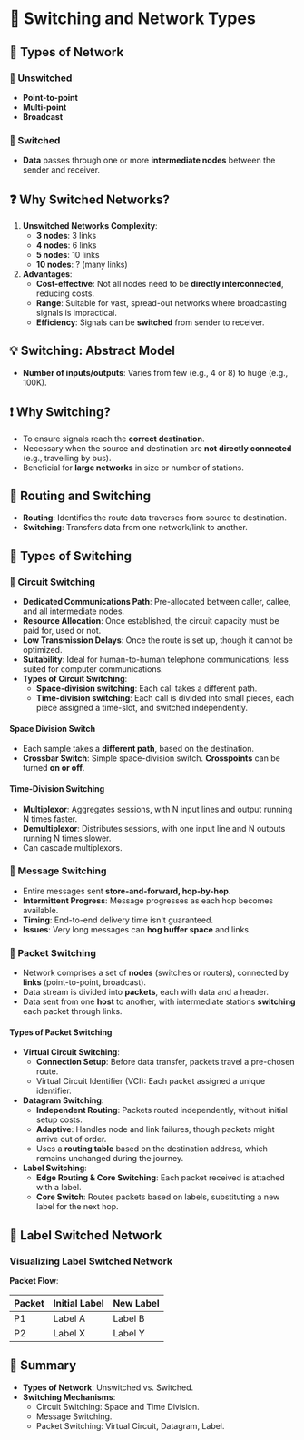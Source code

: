 # 📡 Switching and Network Types

## 🔄 Types of Network

### 🔹 Unswitched

- **Point-to-point**
- **Multi-point**
- **Broadcast**

### 🔹 Switched

- **Data** passes through one or more **intermediate nodes** between the sender and receiver.

## ❓ Why Switched Networks?

1. **Unswitched Networks Complexity**:
   - **3 nodes**: 3 links
   - **4 nodes**: 6 links
   - **5 nodes**: 10 links
   - **10 nodes**: ? (many links)
2. **Advantages**:
   - **Cost-effective**: Not all nodes need to be **directly interconnected**, reducing costs.
   - **Range**: Suitable for vast, spread-out networks where broadcasting signals is impractical.
   - **Efficiency**: Signals can be **switched** from sender to receiver.

## 💡 Switching: Abstract Model

- **Number of inputs/outputs**: Varies from few (e.g., 4 or 8) to huge (e.g., 100K).

## ❗ Why Switching?

- To ensure signals reach the **correct destination**.
- Necessary when the source and destination are **not directly connected** (e.g., travelling by bus).
- Beneficial for **large networks** in size or number of stations.

## 🔀 Routing and Switching

- **Routing**: Identifies the route data traverses from source to destination.
- **Switching**: Transfers data from one network/link to another.

## 🔹 Types of Switching

### 🔸 Circuit Switching

- **Dedicated Communications Path**: Pre-allocated between caller, callee, and all intermediate nodes.
- **Resource Allocation**: Once established, the circuit capacity must be paid for, used or not.
- **Low Transmission Delays**: Once the route is set up, though it cannot be optimized.
- **Suitability**: Ideal for human-to-human telephone communications; less suited for computer communications.
- **Types of Circuit Switching**:
  - **Space-division switching**: Each call takes a different path.
  - **Time-division switching**: Each call is divided into small pieces, each piece assigned a time-slot, and switched independently.

#### Space Division Switch

- Each sample takes a **different path**, based on the destination.
- **Crossbar Switch**: Simple space-division switch. **Crosspoints** can be turned **on or off**.

#### Time-Division Switching

- **Multiplexor**: Aggregates sessions, with N input lines and output running N times faster.
- **Demultiplexor**: Distributes sessions, with one input line and N outputs running N times slower.
- Can cascade multiplexors.

### 🔸 Message Switching

- Entire messages sent **store-and-forward, hop-by-hop**.
- **Intermittent Progress**: Message progresses as each hop becomes available.
- **Timing**: End-to-end delivery time isn't guaranteed.
- **Issues**: Very long messages can **hog buffer space** and links.

### 🔸 Packet Switching

- Network comprises a set of **nodes** (switches or routers), connected by **links** (point-to-point, broadcast).
- Data stream is divided into **packets**, each with data and a header.
- Data sent from one **host** to another, with intermediate stations **switching** each packet through links.

#### Types of Packet Switching

- **Virtual Circuit Switching**:
  - **Connection Setup**: Before data transfer, packets travel a pre-chosen route.
  - Virtual Circuit Identifier (VCI): Each packet assigned a unique identifier.
- **Datagram Switching**:
  - **Independent Routing**: Packets routed independently, without initial setup costs.
  - **Adaptive**: Handles node and link failures, though packets might arrive out of order.
  - Uses a **routing table** based on the destination address, which remains unchanged during the journey.
- **Label Switching**:
  - **Edge Routing & Core Switching**: Each packet received is attached with a label.
  - **Core Switch**: Routes packets based on labels, substituting a new label for the next hop.

## 🔗 Label Switched Network

### Visualizing Label Switched Network

**Packet Flow**:

| **Packet** | **Initial Label** | **New Label** |
| ---------- | ----------------- | ------------- |
| P1         | Label A           | Label B       |
| P2         | Label X           | Label Y       |

## 📑 Summary

- **Types of Network**: Unswitched vs. Switched.
- **Switching Mechanisms**:
  - Circuit Switching: Space and Time Division.
  - Message Switching.
  - Packet Switching: Virtual Circuit, Datagram, Label.

